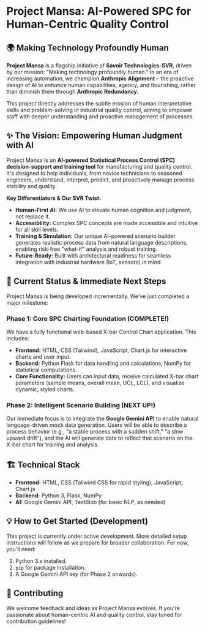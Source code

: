# Project Mansa: AI-Powered SPC for Human-Centric Quality Control



## 🌍 Making Technology Profoundly Human

**Project Mansa** is a flagship initiative of **Savoir Technologies**-**SVR**, driven by our mission: "Making technology profoundly human." In an era of increasing automation, we champion **Anthropic Alignment** – the proactive design of AI to *enhance* human capabilities, agency, and flourishing, rather than diminish them through **Anthropic Redundancy**.

This project directly addresses the subtle erosion of human interpretative skills and problem-solving in industrial quality control, aiming to empower staff with deeper understanding and proactive management of processes.

## ✨ The Vision: Empowering Human Judgment with AI

Project Mansa is an **AI-powered Statistical Process Control (SPC) decision-support and training tool** for manufacturing and quality control. It's designed to help individuals, from novice technicians to seasoned engineers, understand, interpret, predict, and proactively manage process stability and quality.

**Key Differentiators & Our SVR Twist:**

* **Human-First AI:** We use AI to elevate human cognition and judgment, not replace it.
* **Accessibility:** Complex SPC concepts are made accessible and intuitive for all skill levels.
* **Training & Simulation:** Our unique AI-powered scenario builder generates realistic process data from natural language descriptions, enabling risk-free "what-if" analysis and robust training.
* **Future-Ready:** Built with architectural readiness for seamless integration with industrial hardware (IoT, sensors) in mind.

## 🚀 Current Status & Immediate Next Steps

Project Mansa is being developed incrementally. We've just completed a major milestone:

### Phase 1: Core SPC Charting Foundation (COMPLETE!)

We have a fully functional web-based X-bar Control Chart application. This includes:

* **Frontend:** HTML, CSS (Tailwind), JavaScript, Chart.js for interactive charts and user input.
* **Backend:** Python Flask for data handling and calculations, NumPy for statistical computations.
* **Core Functionality:** Users can input data, receive calculated X-bar chart parameters (sample means, overall mean, UCL, LCL), and visualize dynamic, styled charts.

### Phase 2: Intelligent Scenario Building (NEXT UP!)

Our immediate focus is to integrate the **Google Gemini API** to enable natural language-driven mock data generation. Users will be able to describe a process behavior (e.g., "a stable process with a sudden shift," "a slow upward drift"), and the AI will generate data to reflect that scenario on the X-bar chart for training and analysis.

## 🏗️ Technical Stack

* **Frontend:** HTML, CSS (Tailwind CSS for rapid styling), JavaScript, Chart.js
* **Backend:** Python 3, Flask, NumPy
* **AI:** Google Gemini API, TextBlob (for basic NLP, as needed)

## 💡 How to Get Started (Development)

This project is currently under active development. More detailed setup instructions will follow as we prepare for broader collaboration. For now, you'll need:

1.  Python 3.x installed.
2.  `pip` for package installation.
3.  A Google Gemini API key (for Phase 2 onwards).

## 🙏 Contributing

We welcome feedback and ideas as Project Mansa evolves. If you're passionate about human-centric AI and quality control, stay tuned for contribution guidelines!

